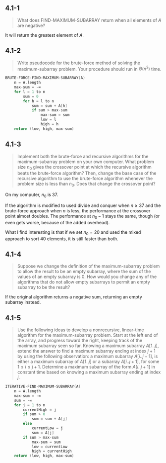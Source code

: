 ## 4.1-1

> What does $\text{FIND-MAXIMUM-SUBARRAY}$ return when all elements of $A$ are negative?

It will return the greatest element of $A$.

## 4.1-2

> Write pseudocode for the brute-force method of solving the maximum-subarray problem. Your procedure should run in $\Theta(n^2)$ time.

```cpp
BRUTE-FORCE-FIND-MAXIMUM-SUBARRAY(A)
    n = A.length
    max-sum = -∞
    for l = 1 to n
        sum = 0
        for h = l to n
            sum = sum + A[h]
            if sum > max-sum
                max-sum = sum
                low = l
                high = h
    return (low, high, max-sum)
```

## 4.1-3

> Implement both the brute-force and recursive algorithms for the maximum-subarray problem on your own computer. What problem size $n_0$ gives the crossover point at which the recursive algorithm beats the brute-force algorithm? Then, change the base case of the recursive algorithm to use the brute-force algorithm whenever the problem size is less than $n_0$. Does that change the crossover point?

On my computer, $n_0$ is $37$.

If the algorithm is modified to used divide and conquer when $n \ge 37$ and the brute-force approach when $n$ is less, the performance at the crossover point almost doubles. The performance at $n_0 - 1$ stays the same, though (or even gets worse, because of the added overhead).

What I find interesting is that if we set $n_0 = 20$ and used the mixed approach to sort $40$ elements, it is still faster than both.

## 4.1-4

> Suppose we change the definition of the maximum-subarray problem to allow the result to be an empty subarray, where the sum of the values of an empty subarray is $0$. How would you change any of the algorithms that do not allow empty subarrays to permit an empty subarray to be the result?

If the original algorithm returns a negative sum, returning an empty subarray instead.

## 4.1-5

> Use the following ideas to develop a nonrecursive, linear-time algorithm for the maximum-subarray problem. Start at the left end of the array, and progress toward the right, keeping track of the maximum subarray seen so far. Knowing a maximum subarray $A[1..j]$, extend the answer to find a maximum subarray ending at index $j + 1$ by using the following observation: a maximum subarray $A[i..j + 1]$, is either a maximum subarray of $A[1..j]$ or a subarray $A[i..j + 1]$, for some $1 \le i \le j + 1$. Determine a maximum subarray of the form $A[i..j + 1]$ in constant time based on knowing a maximum subarray ending at index $j$.

```cpp
ITERATIVE-FIND-MAXIMUM-SUBARRAY(A)
    n = A.length
    max-sum = -∞
    sum = -∞
    for j = 1 to n
        currentHigh = j
        if sum > 0
            sum = sum + A[j]
        else
            currentLow = j
            sum = A[j]
        if sum > max-sum
            max-sum = sum
            low = currentLow
            high = currentHigh
    return (low, high, max-sum)
```
